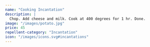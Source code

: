 ```yaml
---
name: "Cooking Incantation"
description: |
  Chop. Add cheese and milk. Cook at 400 degrees for 1 hr. Done.
image: "/images/potato.jpg"
price: 45
repellent-category: "Incantation"
icon: "/images/icons.svg#incantations"
---
```

